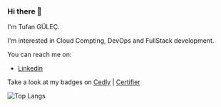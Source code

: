 ### Hi there 👋

I'm Tufan GÜLEÇ. 

I'm interested in Cloud Compting, DevOps and FullStack development. 

You can reach me on:

- [Linkedin](https://www.linkedin.com/in/gulectufan/ "Tufan GÜLEÇ - Linkedin page")

Take a look at my badges on [Cedly](https://www.credly.com/users/gulectufan/badges "Tufan GÜLEÇ - Credly") | [Certifier](https://verified.sertifier.com/en/profile/tufangulec796330 "Tufan GÜLEÇ - Certifier")

<!--

- 🔭 I’m currently working on ...
- 🌱 I’m currently learning ...
- 👯 I’m looking to collaborate on ...
- 🤔 I’m looking for help with ...
- 💬 Ask me about ...
- 📫 How to reach me: ...
- 😄 Pronouns: ...
- ⚡ Fun fact: ...
-->


<!-- Most Used Languages 
- kaynak kodu : https://github.com/anuraghazra/github-readme-stats 
- C mikatarını artırınca bunu kullan [![Top Langs](https://github-readme-stats.vercel.app/api/top-langs/?username=gulectufan&layout=compact)](https://github.com/gulectufan/github-readme-stats)

son kullandığım:
![Top Langs](https://github-readme-stats.vercel.app/api/top-langs/?username=gulectufan&hide_progress=true&langs_count=8)
-->

![Top Langs](https://github-readme-stats.vercel.app/api/top-langs/?username=gulectufan&layout=compact&langs_count=10)

<!-- Oranlı gösterim
![Top Langs](https://github-readme-stats.vercel.app/api/top-langs/?username=gulectufan&langs_count=8)    
-->

